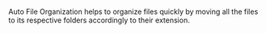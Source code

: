 Auto File Organization helps to organize files quickly by moving all the files to its respective folders accordingly to their extension.
